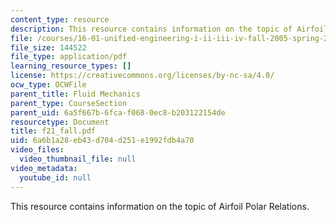 ```yaml
---
content_type: resource
description: This resource contains information on the topic of Airfoil Polar Relations.
file: /courses/16-01-unified-engineering-i-ii-iii-iv-fall-2005-spring-2006/6a6b1a28eb43d704d251e1992fdb4a70_f21_fall.pdf
file_size: 144522
file_type: application/pdf
learning_resource_types: []
license: https://creativecommons.org/licenses/by-nc-sa/4.0/
ocw_type: OCWFile
parent_title: Fluid Mechanics
parent_type: CourseSection
parent_uid: 6a5f667b-6fca-f068-0ec8-b203122154de
resourcetype: Document
title: f21_fall.pdf
uid: 6a6b1a28-eb43-d704-d251-e1992fdb4a70
video_files:
  video_thumbnail_file: null
video_metadata:
  youtube_id: null
---
```

This resource contains information on the topic of Airfoil Polar Relations.